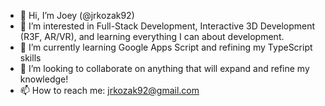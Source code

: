 - 👋 Hi, I’m Joey (@jrkozak92)
- 👀 I’m interested in Full-Stack Development, Interactive 3D Development (R3F, AR/VR), and learning everything I can about development.
- 🌱 I’m currently learning Google Apps Script and refining my TypeScript skills
- 💞️ I’m looking to collaborate on anything that will expand and refine my knowledge!
- 📫 How to reach me: jrkozak92@gmail.com

<!---
jrkozak92/jrkozak92 is a ✨ special ✨ repository because its `README.md` (this file) appears on your GitHub profile.
You can click the Preview link to take a look at your changes.
--->
